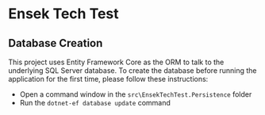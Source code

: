 # Ensek Tech Test

## Database Creation

This project uses Entity Framework Core as the ORM to talk to the underlying SQL Server database. To create the database before running the application for the first time, please follow these instructions:

* Open a command window in the `src\EnsekTechTest.Persistence` folder
* Run the `dotnet-ef database update` command